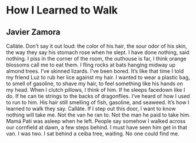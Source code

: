 # How I Learned to Walk
## Javier Zamora
Calláte. Don’t say it out loud: the color of his hair,
the sour odor of his skin, the way they say
his stomach rose when he slept. I have
done nothing, said nothing. I piss in the corner
of the room, the outhouse is far, I think
orange blossoms call me to eat them. I fling rocks
at bats hanging midway up almond trees.
I’ve skinned lizards. I’ve been bored. It’s like
that time I told my friend Luz to rub her lice
against my hair. I wanted to wear a plastic bag,
to smell of gasoline, to shave my hair, to feel
something like his hands on my head.
When I clutch pillows, I think of him. If he sleeps
facedown like I do. If he can tie strings
to the backs of dragonflies. I’ve heard
of how I used to run to him. His hair still
smelling of fish, gasoline, and seaweed. It’s how
I learned to walk they say. Calláte. If I step
out this door, I want to know nothing will take me.
Not the van he ran to. Not the man he paid to take him.
Mamá Pati was asleep when he left. People say
somehow I walked across our cornfield
at dawn, a few steps behind. I must have seen him
get in that van. I was two. I sat behind a ceiba tree,
waiting. No one could find me.